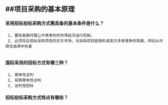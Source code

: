 ##项目采购的基本原理
---

#### 采用招标投标采购方式需具备的基本条件是什么？  

```
 1, 要有能够开展公平竟争的的市场经济运行机制。
 2, 必须存在招标采购项目的买方市场，对采购项目能够形成卖方多家竟争的局面，然后从中择优选择中标者
 
```
#### 国际采用的招标方式有哪三种？

```
 1, 竟争性谈判
 2, 有限竟争性谈判
 3, 谈判性招标 
 ```
#### 招标投标采购方式特点有哪些？
```


```